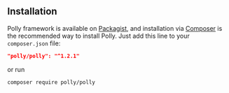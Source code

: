 ## Installation
Polly framework is available on [Packagist](https://packagist.org/packages/polly/polly), and installation via [Composer](https://getcomposer.org) is the recommended way to install Polly. Just add this line to your `composer.json` file:

```json
"polly/polly": "^1.2.1"
```

or run

```sh
composer require polly/polly
```
